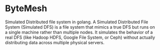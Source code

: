 # ByteMesh
Simulated Distributed file system in golang.
A Simulated Distributed File System (Simulated DFS) is a file system that mimics a true DFS but runs on a single machine rather than multiple nodes. It simulates the behavior of a real DFS (like Hadoop HDFS, Google File System, or Ceph) without actually distributing data across multiple physical servers.

